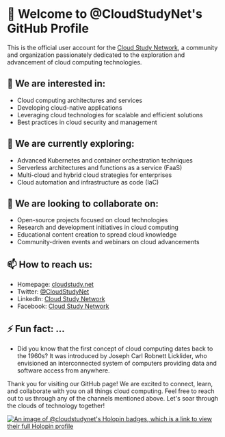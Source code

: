 # 👋 Welcome to @CloudStudyNet's GitHub Profile

This is the official user account for the [Cloud Study Network](https://cloudstudy.net), a community and organization passionately dedicated to the exploration and advancement of cloud computing technologies.

## 👀 We are interested in:

- Cloud computing architectures and services
- Developing cloud-native applications
- Leveraging cloud technologies for scalable and efficient solutions
- Best practices in cloud security and management

## 🌱 We are currently exploring:

- Advanced Kubernetes and container orchestration techniques
- Serverless architectures and functions as a service (FaaS)
- Multi-cloud and hybrid cloud strategies for enterprises
- Cloud automation and infrastructure as code (IaC)

## 💞️ We are looking to collaborate on:

- Open-source projects focused on cloud technologies
- Research and development initiatives in cloud computing
- Educational content creation to spread cloud knowledge
- Community-driven events and webinars on cloud advancements

## 📫 How to reach us:

- Homepage: [cloudstudy.net](https://cloudstudy.net)
- Twitter: [@CloudStudyNet](https://twitter.com/CloudStudyNet)
- LinkedIn: [Cloud Study Network](https://www.linkedin.com/company/cloud-study-network/)
- Facebook: [Cloud Study Network](https://www.facebook.com/CloudStudyNetwork/)

## ⚡ Fun fact: ...

- Did you know that the first concept of cloud computing dates back to the 1960s? It was introduced by Joseph Carl Robnett Licklider, who envisioned an interconnected system of computers providing data and software access from anywhere.

Thank you for visiting our GitHub page! We are excited to connect, learn, and collaborate with you on all things cloud computing. Feel free to reach out to us through any of the channels mentioned above. Let's soar through the clouds of technology together!

[![An image of @cloudstudynet's Holopin badges, which is a link to view their full Holopin profile](https://holopin.me/cloudstudynet)](https://holopin.io/@cloudstudynet)
